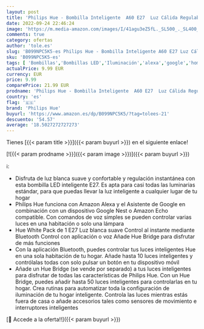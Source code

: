 ```yaml
---
layout: post
title: 'Philips Hue - Bombilla Inteligente  A60 E27  Luz Cálida Regulable  10. 5W  Compatible con Alexa y Google Home  929002469202'
date: 2022-09-24 22:46:24
image: 'https://m.media-amazon.com/images/I/41agu3eZ5fL._SL500_._SL400_.jpg'
comments: true
category: ofertas
author: 'tole.es'
slug: 'B099NPC5K5-es Philips Hue - Bombilla Inteligente A60 E27 Luz Cálida...'
sku: 'B099NPC5K5-es'
tags: [ 'Bombillas','Bombillas LED','Iluminación','alexa','google','home','hue','philips','philips hue','🇪🇸', ]
actualPrice: 9.99 EUR
currency: EUR
price: 9.99
comparePrice: 21.99 EUR
prodname: 'Philips Hue - Bombilla Inteligente  A60 E27  Luz Cálida Regulable  10. 5W  Compatible con Alexa y Google Home  929002469202'
country: 'es'
flag: '🇪🇸'
brand: 'Philips Hue'
buyurl: 'https://www.amazon.es/dp/B099NPC5K5/?tag=tolees-21'
descuento: '54.57'
average: '18.5027272727273'
---
```


Tienes [{{< param title >}}]({{< param buyurl >}}) en el siguiente enlace!

[![{{< param prodname >}}]({{< param image >}})]({{< param buyurl >}})

ℹ️:

- Disfruta de luz blanca suave y confortable y regulación instantánea con esta bombilla LED inteligente E27. Es apta para casi todas las luminarias estándar, para que puedas llevar la luz inteligente a cualquier lugar de tu hogar
- Philips Hue funciona con Amazon Alexa y el Asistente de Google en combinación con un dispositivo Google Nest o Amazon Echo compatible. Con comandos de voz simples se pueden controlar varias luces en una habitación o solo una lámpara
- Hue White Pack de 1 E27 Luz blanca suave Control al instante mediante Bluetooth Control con aplicación o voz Añade Hue Bridge para disfrutar de más funciones
- Con la aplicación Bluetooth, puedes controlar tus luces inteligentes Hue en una sola habitación de tu hogar. Añade hasta 10 luces inteligentes y contrólalas todas con solo pulsar un botón en tu dispositivo móvil
- Añade un Hue Bridge (se vende por separado) a tus luces inteligentes para disfrutar de todas las características de Philips Hue. Con un Hue Bridge, puedes añadir hasta 50 luces inteligentes para controlarlas en tu hogar. Crea rutinas para automatizar toda la configuración de iluminación de tu hogar inteligente. Controla las luces mientras estás fuera de casa o añade accesorios tales como sensores de movimiento e interruptores inteligentes

[🛒 Accede a la oferta!!]({{< param buyurl >}})
